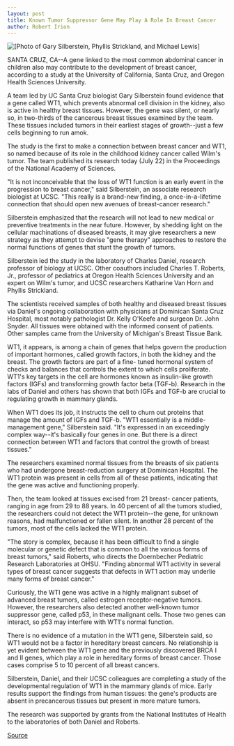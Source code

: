 ```yaml
---
layout: post
title: Known Tumor Suppressor Gene May Play A Role In Breast Cancer
author: Robert Irion
---
```


![\[Photo of Gary Silberstein, Phyllis Strickland, and Michael Lewis\]][1]

SANTA CRUZ, CA--A gene linked to the most common abdominal  cancer in children also may contribute to the development of breast  cancer, according to a study at the University of California, Santa  Cruz, and Oregon Health Sciences University.

A team led by UC Santa Cruz biologist Gary Silberstein found  evidence that a gene called WT1, which prevents abnormal cell  division in the kidney, also is active in healthy breast tissues.  However, the gene was silent, or nearly so, in two-thirds of the  cancerous breast tissues examined by the team. These tissues  included tumors in their earliest stages of growth--just a few cells  beginning to run amok.

The study is the first to make a connection between breast  cancer and WT1, so named because of its role in the childhood kidney  cancer called Wilm's tumor. The team published its research today  (July 22) in the Proceedings of the National Academy of Sciences.

"It is not inconceivable that the loss of WT1 function is an  early event in the progression to breast cancer," said Silberstein, an  associate research biologist at UCSC. "This really is a brand-new  finding, a once-in-a-lifetime connection that should open new  avenues of breast-cancer research."

Silberstein emphasized that the research will not lead to new  medical or preventive treatments in the near future. However, by  shedding light on the cellular machinations of diseased breasts, it  may give researchers a new strategy as they attempt to devise "gene  therapy" approaches to restore the normal functions of genes that  stunt the growth of tumors.

Silberstein led the study in the laboratory of Charles Daniel,  research professor of biology at UCSC. Other coauthors included  Charles T. Roberts, Jr., professor of pediatrics at Oregon Health  Sciences University and an expert on Wilm's tumor, and UCSC  researchers Katharine Van Horn and Phyllis Strickland.

The scientists received samples of both healthy and diseased  breast tissues via Daniel's ongoing collaboration with physicians at  Dominican Santa Cruz Hospital, most notably pathologist Dr. Kelly  O'Keefe and surgeon Dr. John Snyder. All tissues were obtained with  the informed consent of patients. Other samples came from the  University of Michigan's Breast Tissue Bank.

WT1, it appears, is among a chain of genes that helps govern  the production of important hormones, called growth factors, in both  the kidney and the breast. The growth factors are part of a fine- tuned hormonal system of checks and balances that controls the  extent to which cells proliferate. WT1's key targets in the cell are  hormones known as insulin-like growth factors (IGFs) and  transforming growth factor beta (TGF-b). Research in the labs of  Daniel and others has shown that both IGFs and TGF-b are crucial to  regulating growth in mammary glands.

When WT1 does its job, it instructs the cell to churn out  proteins that manage the amount of IGFs and TGF-b. "WT1 essentially  is a middle-management gene," Silberstein said. "It's expressed in an  exceedingly complex way--it's basically four genes in one. But there  is a direct connection between WT1 and factors that control the  growth of breast tissues."

The researchers examined normal tissues from the breasts of  six patients who had undergone breast-reduction surgery at  Dominican Hospital. The WT1 protein was present in cells from all of  these patients, indicating that the gene was active and functioning  properly.

Then, the team looked at tissues excised from 21 breast- cancer patients, ranging in age from 29 to 88 years. In 40 percent of  all the tumors studied, the researchers could not detect the WT1  protein--the gene, for unknown reasons, had malfunctioned or fallen  silent. In another 28 percent of the tumors, most of the cells lacked  the WT1 protein.

"The story is complex, because it has been difficult to find a  single molecular or genetic defect that is common to all the various  forms of breast tumors," said Roberts, who directs the Doernbecher  Pediatric Research Laboratories at OHSU. "Finding abnormal WT1  activity in several types of breast cancer suggests that defects in  WT1 action may underlie many forms of breast cancer."

Curiously, the WTI gene was active in a highly malignant  subset of advanced breast tumors, called estrogen receptor-negative  tumors. However, the researchers also detected another well-known  tumor suppressor gene, called p53, in these malignant cells. Those  two genes can interact, so p53 may interfere with WT1's normal  function.

There is no evidence of a mutation in the WT1 gene, Silberstein  said, so WT1 would not be a factor in hereditary breast cancers. No  relationship is yet evident between the WT1 gene and the previously  discovered BRCA I and II genes, which play a role in hereditary forms  of breast cancer. Those cases comprise 5 to 10 percent of all breast  cancers.

Silberstein, Daniel, and their UCSC colleagues are completing a  study of the developmental regulation of WT1 in the mammary  glands of mice. Early results support the findings from human  tissues: the gene's products are absent in precancerous tissues but  present in more mature tumors.

The research was supported by grants from the National  Institutes of Health to the laboratories of both Daniel and Roberts.

[1]: http://www1.ucsc.edu/oncampus/art/silberstein_g.97-08-04.gif

[Source](http://www1.ucsc.edu/news_events/press_releases/archive/97-98/07-97/072297-Tumor_suppressor_ge.html "Permalink to 072297-Tumor_suppressor_ge")

